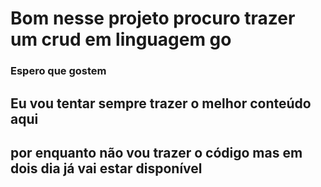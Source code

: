 # Bom nesse projeto procuro trazer um crud em linguagem go 

### Espero que gostem

## Eu vou tentar sempre trazer o melhor conteúdo aqui
## por enquanto não vou trazer o código mas em dois dia já vai estar disponível 
